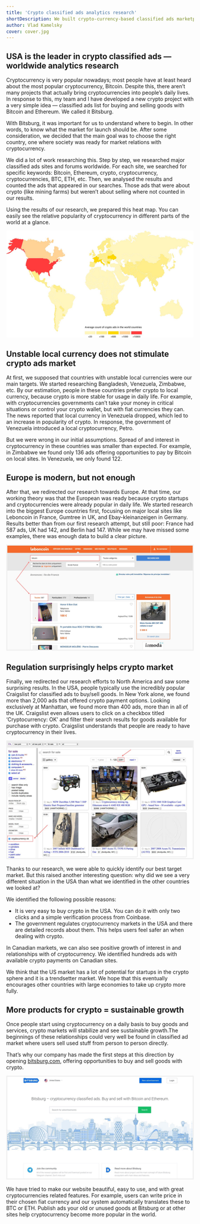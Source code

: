 ```yaml
---
title: 'Crypto classified ads analytics research'
shortDescription: We built crypto-currency-based classified ads marketplace. In this article we reveal the whole story, from research to implementation.
author: Vlad Kamelsky
cover: cover.jpg
---
```


## USA is the leader in crypto classified ads — worldwide analytics research

Cryptocurrency is very popular nowadays; most people have at least heard about the most popular cryptocurrency, Bitcoin. Despite this, there aren’t many projects that actually bring cryptocurrencies into people’s daily lives. In response to this, my team and I have developed a new crypto project with a very simple idea — classified ads list for buying and selling goods with Bitcoin and Ethereum. We called it Bitsburg.

With Bitsburg, it was important for us to understand where to begin. In other words, to know what the market for launch should be. After some consideration, we decided that the main goal was to choose the right country, one where society was ready for market relations with cryptocurrency.

We did a lot of work researching this. Step by step, we researched major classified ads sites and forums worldwide. For each site, we searched for specific keywords: Bitcoin, Ethereum, crypto, cryptocurrency, cryptocurrencies, BTC, ETH, etc. Then, we analysed the results and counted the ads that appeared in our searches. Those ads that were about crypto (like mining farms) but weren’t about selling where not counted in our results.

Using the results of our research, we prepared this heat map. You can easily see the relative popularity of cryptocurrency in different parts of the world at a glance.

![GATSBY_EMPTY_ALT](crypto1.jpeg)

## Unstable local currency does not stimulate crypto ads market

At first, we supposed that countries with unstable local currencies were our main targets. We started researching Bangladesh, Venezuela, Zimbabwe, etc. By our estimation, people in these countries prefer crypto to local currency, because crypto is more stable for usage in daily life. For example, with cryptocurrencies governments can’t take your money in critical situations or control your crypto wallet, but with fiat currencies they can. The news reported that local currency in Venezuela dropped, which led to an increase in popularity of crypto. In response, the government of Venezuela introduced a local cryptocurrency, Petro.

But we were wrong in our initial assumptions. Spread of and interest in cryptocurrency in these countries was smaller than expected. For example, in Zimbabwe we found only 136 ads offering opportunities to pay by Bitcoin on local sites. In Venezuela, we only found 122.

## Europe is modern, but not enough

After that, we redirected our research towards Europe. At that time, our working theory was that the European was ready because crypto startups and cryptocurrencies were already popular in daily life. We started research into the biggest Europe countries first, focusing on major local sites like Leboncoin in France, Gumtree in UK, and Ebay-kleinanzeigen in Germany. Results better than from our first research attempt, but still poor: France had 587 ads, UK had 142, and Berlin had 147. While we may have missed some examples, there was enough data to build a clear picture.

![leboncoin.fr - The biggest classified ads site in France](crypto2.jpeg)

<!-- _[leboncoin.fr](https://www.leboncoin.fr/) (The biggest classified ads site in France)_ -->

## Regulation surprisingly helps crypto market

Finally, we redirected our research efforts to North America and saw some surprising results. In the USA, people typically use the incredibly popular Craigslist for classified ads to buy/sell goods. In New York alone, we found more than 2,000 ads that offered crypto payment options. Looking exclusively at Manhattan, we found more than 400 ads, more than in all of the UK. Craigslist even allows users to click on a checkbox titled ‘Cryptocurrency: OK’ and filter their search results for goods available for purchase with crypto. Craigslist understands that people are ready to have cryptocurrency in their lives.

![newyork.craigslist.org - Classified ads in New York](crypto3.jpeg)

<!-- _[newyork.craigslist.org](https://newyork.craigslist.org/) (Classified ads in New York)_ -->

Thanks to our research, we were able to quickly identify our best target market. But this raised another interesting question: why did we see a very different situation in the USA than what we identified in the other countries we looked at?

We identified the following possible reasons:

- It is very easy to buy crypto in the USA. You can do it with only two clicks and a simple verification process from Coinbase.
- The government regulates cryptocurrency markets in the USA and there are detailed records about them. This helps users feel safer an when dealing with crypto.

In Canadian markets, we can also see positive growth of interest in and relationships with of cryptocurrency. We identified hundreds ads with available crypto payments on Canadian sites.

We think that the US market has a lot of potential for startups in the crypto sphere and it is a trendsetter market. We hope that this eventually encourages other countries with large economies to take up crypto more fully.

## More products for crypto = sustainable growth

Once people start using cryptocurrency on a daily basis to buy goods and services, crypto markets will stabilize and see sustainable growth.The beginnings of these relationships could very well be found in classified ad market where users sell used stuff from person to person directly.

That’s why our company has made the first steps at this direction by opening [bitsburg.com](https://bitsburg.com/), offering opportunities to buy and sell goods with crypto.

![bitsburg.com - Cryptocurrency classified ads. Buy and sell with Bitcoin and Ethereum](crypto4.jpeg)

<!-- _[bitsburg.com](https://bitsburg.com/) (Cryptocurrency classified ads. Buy and sell with Bitcoin and Ethereum)_ -->

We have tried to make our website beautiful, easy to use, and with great cryptocurrencies related features. For example, users can write price in their chosen fiat currency and our system automatically translates these to BTC or ETH. Publish ads your old or unused goods at Bitsburg or at other sites help cryptocurrency become more popular in the world.
